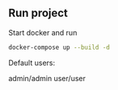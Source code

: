 ## Run project 

Start docker and run 

```bash
docker-compose up --build -d
```

Default users:

admin/admin
user/user